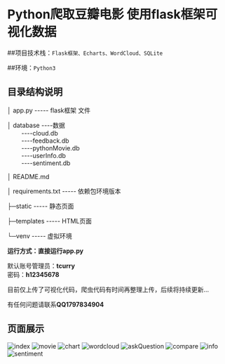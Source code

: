 # Python爬取豆瓣电影 使用flask框架可视化数据

##项目技术栈：`Flask框架、Echarts、WordCloud、SQLite`

##环境：`Python3`

## 目录结构说明

│ app.py ----- flask框架 文件

│ database ----数据  
&emsp;&emsp; ----cloud.db  
&emsp;&emsp; ----feedback.db  
&emsp;&emsp; ----pythonMovie.db  
&emsp;&emsp; ----userInfo.db  
&emsp;&emsp; ----sentiment.db

│ README.md

│ requirements.txt ----- 依赖包环境版本


├─static ----- 静态页面

├─templates ----- HTML页面

└─venv ----- 虚拟环境


**运行方式：直接运行app.py**

默认账号管理员：**tcurry**  
密码：**h12345678**

目前仅上传了可视化代码，爬虫代码有时间再整理上传，后续将持续更新...

有任何问题请联系**QQ1797834904**


## 页面展示

![index](file://myflask1\static\assets\img\page\index.png?msec=1700402701466)
![movie](file://myflask1\static\assets\img\page\movie.png?msec=1700402701475)
![chart](file://myflask1\static\assets\img\page\chart.png?msec=1700402701468)
![wordcloud](file://myflask1\static\assets\img\page\wordcloud.png?msec=1700402701480)
![askQuestion](file://myflask1\static\assets\img\page\askQuestion.png?msec=1700402701466)
![compare](file://myflask1\static\assets\img\page\compare.png?msec=1700402701475)
![info](file://myflask1\static\assets\img\page\info.png?msec=1700402701468)
![sentiment](file://myflask1\static\assets\img\page\sentiment.png?msec=1700402701480)

